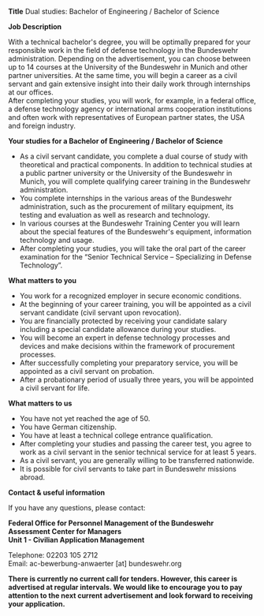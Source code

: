 **Title**
Dual studies: Bachelor of Engineering / Bachelor of Science

**Job Description**

With a technical bachelor's degree, you will be optimally prepared for your responsible work in the field of defense technology in the Bundeswehr administration. Depending on the advertisement, you can choose between up to 14 courses at the University of the Bundeswehr in Munich and other partner universities. At the same time, you will begin a career as a civil servant and gain extensive insight into their daily work through internships at our offices.  
After completing your studies, you will work, for example, in a federal office, a defense technology agency or international arms cooperation institutions and often work with representatives of European partner states, the USA and foreign industry.

**Your studies for a Bachelor of Engineering / Bachelor of Science**

-   As a civil servant candidate, you complete a dual course of study with theoretical and practical components. In addition to technical studies at a public partner university or the University of the Bundeswehr in Munich, you will complete qualifying career training in the Bundeswehr administration.
-   You complete internships in the various areas of the Bundeswehr administration, such as the procurement of military equipment, its testing and evaluation as well as research and technology.
-   In various courses at the Bundeswehr Training Center you will learn about the special features of the Bundeswehr's equipment, information technology and usage.
-   After completing your studies, you will take the oral part of the career examination for the “Senior Technical Service – Specializing in Defense Technology”.

**What matters to you**

-   You work for a recognized employer in secure economic conditions.
-   At the beginning of your career training, you will be appointed as a civil servant candidate (civil servant upon revocation).
-   You are financially protected by receiving your candidate salary including a special candidate allowance during your studies.
-   You will become an expert in defense technology processes and devices and make decisions within the framework of procurement processes.
-   After successfully completing your preparatory service, you will be appointed as a civil servant on probation.
-   After a probationary period of usually three years, you will be appointed a civil servant for life.

**What matters to us**

-   You have not yet reached the age of 50.
-   You have German citizenship.
-   You have at least a technical college entrance qualification.
-   After completing your studies and passing the career test, you agree to work as a civil servant in the senior technical service for at least 5 years.
-   As a civil servant, you are generally willing to be transferred nationwide.
-   It is possible for civil servants to take part in Bundeswehr missions abroad.

**Contact & useful information**

If you have any questions, please contact:

**Federal Office for Personnel Management of the Bundeswehr**  
**Assessment Center for Managers**  
**Unit 1 - Civilian Application Management**

Telephone: 02203 105 2712  
Email: ac-bewerbung-anwaerter [at] bundeswehr.org

**There is currently no current call for tenders. However, this career is advertised at regular intervals. We would like to encourage you to pay attention to the next current advertisement and look forward to receiving your application.**